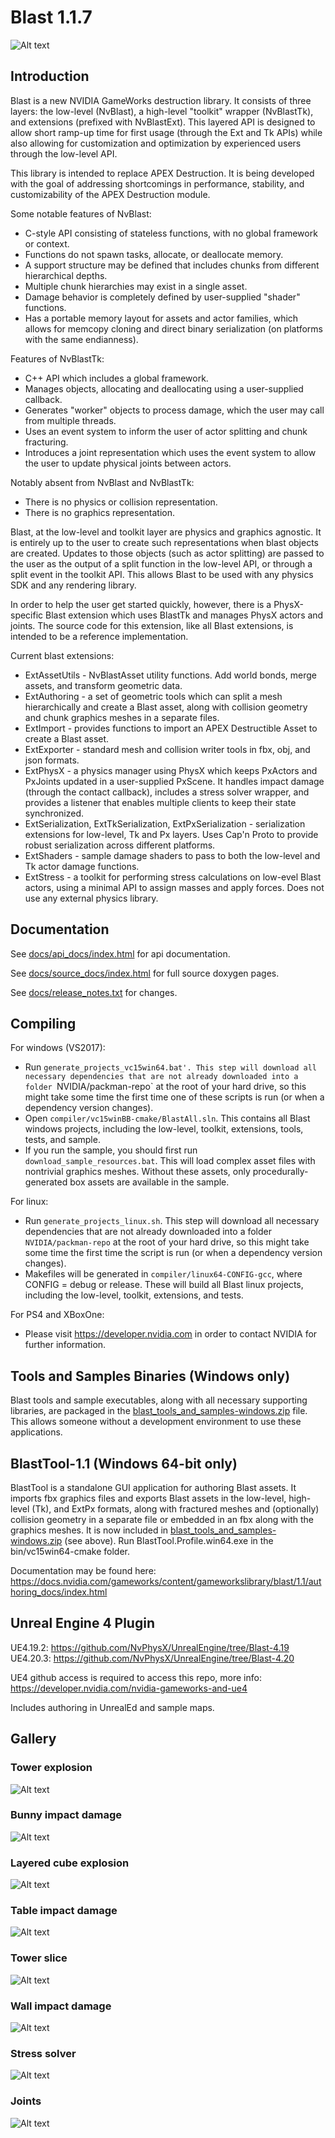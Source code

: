 Blast 1.1.7
===========

![Alt text](/images/blast.png?raw=true "Blast Intro")

Introduction
------------

Blast is a new NVIDIA GameWorks destruction library.  It consists of three layers: the low-level (NvBlast), a high-level "toolkit"
wrapper (NvBlastTk), and extensions (prefixed with NvBlastExt).  This layered API is designed to allow short ramp-up time for
first usage (through the Ext and Tk APIs) while also allowing for customization and optimization by experienced users through the
low-level API.

This library is intended to replace APEX Destruction.  It is being developed with the goal of addressing shortcomings in
performance, stability, and customizability of the APEX Destruction module.

Some notable features of NvBlast:
* C-style API consisting of stateless functions, with no global framework or context.
* Functions do not spawn tasks, allocate, or deallocate memory.
* A support structure may be defined that includes chunks from different hierarchical depths.
* Multiple chunk hierarchies may exist in a single asset.
* Damage behavior is completely defined by user-supplied "shader" functions.
* Has a portable memory layout for assets and actor families, which allows for memcopy cloning and direct binary serialization (on platforms with the same endianness).

Features of NvBlastTk:
* C++ API which includes a global framework.
* Manages objects, allocating and deallocating using a user-supplied callback.
* Generates "worker" objects to process damage, which the user may call from multiple threads.
* Uses an event system to inform the user of actor splitting and chunk fracturing.
* Introduces a joint representation which uses the event system to allow the user to update physical joints between actors.

Notably absent from NvBlast and NvBlastTk:
* There is no physics or collision representation.
* There is no graphics representation.

Blast, at the low-level and toolkit layer are physics and graphics agnostic.  It is entirely up to the user to create such representations
when blast objects are created.  Updates to those objects (such as actor splitting) are passed to the user as the output of a split
function in the low-level API, or through a split event in the toolkit API.  This allows Blast to be used with any physics SDK and any
rendering library.

In order to help the user get started quickly, however, there is a PhysX-specific Blast extension which uses BlastTk and manages PhysX actors
and joints.  The source code for this extension, like all Blast extensions, is intended to be a reference implementation.

Current blast extensions:
* ExtAssetUtils - NvBlastAsset utility functions. Add world bonds, merge assets, and transform geometric data. 
* ExtAuthoring - a set of geometric tools which can split a mesh hierarchically and create a Blast asset, along with collision geometry and chunk graphics meshes in a separate files.
* ExtImport - provides functions to import an APEX Destructible Asset to create a Blast asset.
* ExtExporter - standard mesh and collision writer tools in fbx, obj, and json formats. 
* ExtPhysX - a physics manager using PhysX which keeps PxActors and PxJoints updated in a user-supplied PxScene.  It handles impact damage (through the contact callback), includes a stress solver wrapper, and provides a listener that enables multiple clients to keep their state synchronized.
* ExtSerialization, ExtTkSerialization, ExtPxSerialization - serialization extensions for low-level, Tk and Px layers. Uses Cap'n Proto to provide robust serialization across different platforms.
* ExtShaders - sample damage shaders to pass to both the low-level and Tk actor damage functions.
* ExtStress - a toolkit for performing stress calculations on low-evel Blast actors, using a minimal API to assign masses and apply forces. Does not use any external physics library. 

Documentation
-------------

See [docs/api_docs/index.html](docs/api_docs/index.html) for api documentation.

See [docs/source_docs/index.html](docs/source_docs/index.html) for full source doxygen pages.

See [docs/release_notes.txt](docs/release_notes.txt) for changes.

Compiling
---------

For windows (VS2017):
* Run `generate_projects_vc15win64.bat'.
This step will download all necessary dependencies that are not already downloaded into a folder `NVIDIA/packman-repo` at the root of your hard drive, so
this might take some time the first time one of these scripts is run (or when a dependency version changes).
* Open `compiler/vc15winBB-cmake/BlastAll.sln`.  This contains all Blast windows projects, including the
low-level, toolkit, extensions, tools, tests, and sample.
* If you run the sample, you should first run `download_sample_resources.bat`.  This will load complex asset
files with nontrivial graphics meshes.  Without these assets, only procedurally-generated box assets are available
in the sample.

For linux:
* Run `generate_projects_linux.sh`.  This step will download all necessary dependencies that are not already
downloaded into a folder `NVIDIA/packman-repo` at the root of your hard drive, so this might take some time the first
time the script is run (or when a dependency version changes).
* Makefiles will be generated in `compiler/linux64-CONFIG-gcc`, where CONFIG = debug or release.
These will build all Blast linux projects, including the low-level, toolkit, extensions, and tests.

For PS4 and XBoxOne:
* Please visit https://developer.nvidia.com in order to contact NVIDIA for further information.

Tools and Samples Binaries (Windows only)
-----------------------------------------

Blast tools and sample executables, along with all necessary supporting libraries, are packaged in the
[blast_tools_and_samples-windows.zip](blast_tools_and_samples-windows.zip) file.  This allows someone without a development environment to use these
applications.

BlastTool-1.1 (Windows 64-bit only)
-----------------------------------

BlastTool is a standalone GUI application for authoring Blast assets.  It imports fbx graphics files and exports Blast assets in the low-level, high-level (Tk),
and ExtPx formats, along with fractured meshes and (optionally) collision geometry in a separate file or embedded in an fbx along with the graphics meshes.
It is now included in [blast_tools_and_samples-windows.zip](blast_tools_and_samples-windows.zip) (see above).  Run BlastTool.Profile.win64.exe in the bin/vc15win64-cmake folder.

Documentation may be found here: https://docs.nvidia.com/gameworks/content/gameworkslibrary/blast/1.1/authoring_docs/index.html

Unreal Engine 4 Plugin
----------------------

UE4.19.2: https://github.com/NvPhysX/UnrealEngine/tree/Blast-4.19
UE4.20.3: https://github.com/NvPhysX/UnrealEngine/tree/Blast-4.20

UE4 github access is required to access this repo, more info: https://developer.nvidia.com/nvidia-gameworks-and-ue4

Includes authoring in UnrealEd and sample maps.

Gallery
-------

### Tower explosion
![Alt text](/images/tower_explode.png?raw=true "Blast Sample: tower explode")
### Bunny impact damage
![Alt text](/images/bunny_impact.png?raw=true "Blast Sample: bunny impact")
### Layered cube explosion
![Alt text](/images/cube_explode.png?raw=true "Blast Sample: cube explode")
### Table impact damage
![Alt text](/images/table_impact_wireframe.png?raw=true "Blast Sample: table impact")
### Tower slice
![Alt text](/images/tower_slice.png?raw=true "Blast Sample: tower slice")
### Wall impact damage
![Alt text](/images/wall_impact.png?raw=true "Blast Sample: wall impact")
### Stress solver
![Alt text](/images/stress.png?raw=true "Blast Sample: stress solver")
### Joints
![Alt text](/images/joints.png?raw=true "Blast Sample: joints")
